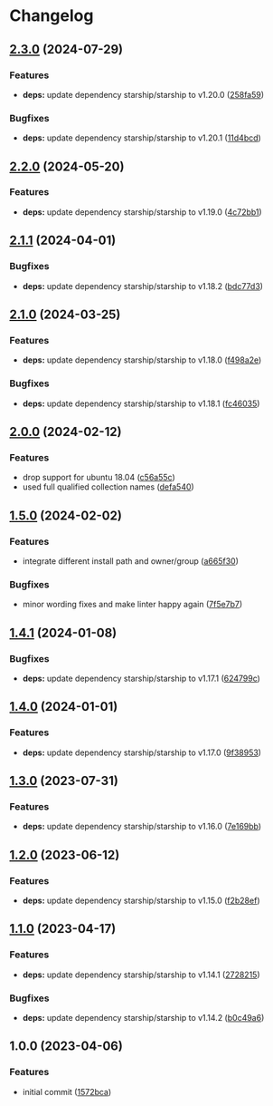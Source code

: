 # Changelog

## [2.3.0](https://github.com/rolehippie/starship/compare/v2.2.0...v2.3.0) (2024-07-29)


### Features

* **deps:** update dependency starship/starship to v1.20.0 ([258fa59](https://github.com/rolehippie/starship/commit/258fa59184ce04f149c2fd70257dffc29cef774a))


### Bugfixes

* **deps:** update dependency starship/starship to v1.20.1 ([11d4bcd](https://github.com/rolehippie/starship/commit/11d4bcd702cdf7db45b8c3881f76d876ea8b8ae8))

## [2.2.0](https://github.com/rolehippie/starship/compare/v2.1.1...v2.2.0) (2024-05-20)


### Features

* **deps:** update dependency starship/starship to v1.19.0 ([4c72bb1](https://github.com/rolehippie/starship/commit/4c72bb12043856fdda63805016d4a528eab5f367))

## [2.1.1](https://github.com/rolehippie/starship/compare/v2.1.0...v2.1.1) (2024-04-01)


### Bugfixes

* **deps:** update dependency starship/starship to v1.18.2 ([bdc77d3](https://github.com/rolehippie/starship/commit/bdc77d34b2f66df9dcd5b85fdbe1ce7b8f28ad3d))

## [2.1.0](https://github.com/rolehippie/starship/compare/v2.0.0...v2.1.0) (2024-03-25)


### Features

* **deps:** update dependency starship/starship to v1.18.0 ([f498a2e](https://github.com/rolehippie/starship/commit/f498a2e336cdce50c75428e4b124222eef1837e1))


### Bugfixes

* **deps:** update dependency starship/starship to v1.18.1 ([fc46035](https://github.com/rolehippie/starship/commit/fc46035626b06a8ea56a19dece8ad215e9d9f7f2))

## [2.0.0](https://github.com/rolehippie/starship/compare/v1.5.0...v2.0.0) (2024-02-12)


### Features

* drop support for ubuntu 18.04 ([c56a55c](https://github.com/rolehippie/starship/commit/c56a55c6d40b75b4d09790e0a4fe94f8fa9df4eb))
* used full qualified collection names ([defa540](https://github.com/rolehippie/starship/commit/defa54039dc31b626c7ec860e165fef35c3f1017))

## [1.5.0](https://github.com/rolehippie/starship/compare/v1.4.1...v1.5.0) (2024-02-02)


### Features

* integrate different install path and owner/group ([a665f30](https://github.com/rolehippie/starship/commit/a665f309863fa4c8fb3239974d9f6c8c3ad46ce5))


### Bugfixes

* minor wording fixes and make linter happy again ([7f5e7b7](https://github.com/rolehippie/starship/commit/7f5e7b713f4409ed6df0ef46ec8355a56c8bedfc))

## [1.4.1](https://github.com/rolehippie/starship/compare/v1.4.0...v1.4.1) (2024-01-08)


### Bugfixes

* **deps:** update dependency starship/starship to v1.17.1 ([624799c](https://github.com/rolehippie/starship/commit/624799c0c4cf614bb1eb9f65aac9fe9b36799775))

## [1.4.0](https://github.com/rolehippie/starship/compare/v1.3.0...v1.4.0) (2024-01-01)


### Features

* **deps:** update dependency starship/starship to v1.17.0 ([9f38953](https://github.com/rolehippie/starship/commit/9f38953d3c588dc2c22094341c7d81eea1e8271b))

## [1.3.0](https://github.com/rolehippie/starship/compare/v1.2.0...v1.3.0) (2023-07-31)


### Features

* **deps:** update dependency starship/starship to v1.16.0 ([7e169bb](https://github.com/rolehippie/starship/commit/7e169bb4f33c437c262dbac218d20e8f342206d3))

## [1.2.0](https://github.com/rolehippie/starship/compare/v1.1.0...v1.2.0) (2023-06-12)


### Features

* **deps:** update dependency starship/starship to v1.15.0 ([f2b28ef](https://github.com/rolehippie/starship/commit/f2b28efe64764e972999a9707b1d9855238c9b7e))

## [1.1.0](https://github.com/rolehippie/starship/compare/v1.0.0...v1.1.0) (2023-04-17)


### Features

* **deps:** update dependency starship/starship to v1.14.1 ([2728215](https://github.com/rolehippie/starship/commit/272821513bf98b07afaf4a896c6a382ff4fcf299))


### Bugfixes

* **deps:** update dependency starship/starship to v1.14.2 ([b0c49a6](https://github.com/rolehippie/starship/commit/b0c49a616e1718f46f390aa0110e7d094e3d0760))

## 1.0.0 (2023-04-06)


### Features

* initial commit ([1572bca](https://github.com/rolehippie/starship/commit/1572bcabca3cf3b5e9d84bdfc4ea85519103d101))
